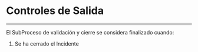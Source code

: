 # Controles de Salida

---

El SubProceso de validación y cierre se considera finalizado cuando:

1. Se ha cerrado el Incidente 



